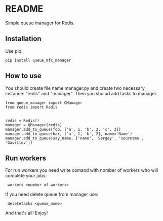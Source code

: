 # README 

Simple queue manager for Redis.


## Installation

Use pip:

```
pip install queue_mfc_manager
```
## How to use                  
You should create file name manager.py and create two necessary instance: "redis" and "manager". 
Then you sholud add tasks to manager.
                  
```
from queue_manager import QManager
from redis import Redis


redis = Redis()
manager = QManager(redis)
manager.add_to_queue(foo, ['a', 1, 'b', 2, 'c', 3])
manager.add_to_queue(bar, ['a', 1, 'b', 2], name='Name')
manager.add_to_queue(say_name, ['name', 'Sergey', 'sourname', 'Gavrilov'])
```
## Run workers
For run workers you need write comand with nomber of workers who will complete your jobs:
```
 workers <number of workers>
```
If you need delete queue from manager use:
```
 deletetasks <queue_name>
```
And that's all! Enjoy!
